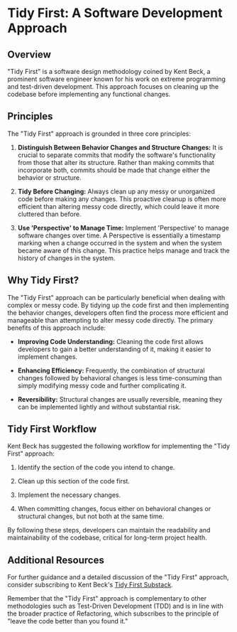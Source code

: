 # Tidy First: A Software Development Approach

## Overview

"Tidy First" is a software design methodology coined by Kent Beck, a prominent software engineer known for his work on extreme programming and test-driven development. This approach focuses on cleaning up the codebase before implementing any functional changes. 

## Principles

The "Tidy First" approach is grounded in three core principles:

1. **Distinguish Between Behavior Changes and Structure Changes:** It is crucial to separate commits that modify the software's functionality from those that alter its structure. Rather than making commits that incorporate both, commits should be made that change either the behavior or structure.

2. **Tidy Before Changing:** Always clean up any messy or unorganized code before making any changes. This proactive cleanup is often more efficient than altering messy code directly, which could leave it more cluttered than before.

3. **Use 'Perspective' to Manage Time:** Implement 'Perspective' to manage software changes over time. A Perspective is essentially a timestamp marking when a change occurred in the system and when the system became aware of this change. This practice helps manage and track the history of changes in the system.

## Why Tidy First?

The "Tidy First" approach can be particularly beneficial when dealing with complex or messy code. By tidying up the code first and then implementing the behavior changes, developers often find the process more efficient and manageable than attempting to alter messy code directly. The primary benefits of this approach include:

- **Improving Code Understanding:** Cleaning the code first allows developers to gain a better understanding of it, making it easier to implement changes.

- **Enhancing Efficiency:** Frequently, the combination of structural changes followed by behavioral changes is less time-consuming than simply modifying messy code and further complicating it.

- **Reversibility:** Structural changes are usually reversible, meaning they can be implemented lightly and without substantial risk.

## Tidy First Workflow

Kent Beck has suggested the following workflow for implementing the "Tidy First" approach:

1. Identify the section of the code you intend to change.

2. Clean up this section of the code first.

3. Implement the necessary changes.

4. When committing changes, focus either on behavioral changes or structural changes, but not both at the same time.

By following these steps, developers can maintain the readability and maintainability of the codebase, critical for long-term project health.

## Additional Resources

For further guidance and a detailed discussion of the "Tidy First" approach, consider subscribing to Kent Beck's [Tidy First Substack](https://tidyfirst.substack.com/).

Remember that the "Tidy First" approach is complementary to other methodologies such as Test-Driven Development (TDD) and is in line with the broader practice of Refactoring, which subscribes to the principle of "leave the code better than you found it."
